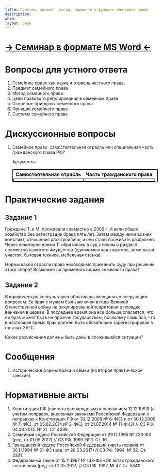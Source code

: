 ```yaml
---
title: Понятие, предмет, метод, принципы и функции семейного права
description:
when:
layout: page
---
```


<style>
table {
  border: 2px solid #000000;
}
td {
    border: 2px solid #000000;
    text-align: left;
    font-weight: 300;
}
</style>

# [&rarr; Семинар в формате MS Word &larr;](./01/01.docx)

# Вопросы для устного ответа

1. Семейное право как наука и отрасль частного права.
2. Предмет семейного права
3. Метод семейного права
4. Цели правового регулирования в семейном праве
5. Основные принципы семейного права.
6. Функции семейного права
7. Система семейного права

# Дискуссионные вопросы

1. Семейное право: самостоятельная отрасль или специальная часть гражданского
   права РФ?

   Аргументы:

   | **Самостоятельная отрасль** | **Часть гражданского права** |
   | --------------------------- | ---------------------------- |
   |                             |                              |

# Практические задания

## Задание 1

Граждане Т. и М. проживали совместно с 2005 г. И вели общее хозяйство без
регистрации брака пять лет. Затем между ними возник конфликт, отношения
расстроились, и они стали проживать раздельно. Через некоторое время Т.
обратилась в суд с иском о разделе совместно нажитого имущества (однокомнатная
квартира, земельный участок, бытовая техника, мебельная стенка).

Нормы какой отрасли права необходимо применить суду при решении этого спора?
Возможно ли применить нормы семейного права?

## Задание 2

В юридическую консультацию обратилась женщина со следующим вопросом. Ее брак с
мужем был заключен в годы Великой Отечественной войны на оккупированной
территории в порядке венчания в церкви. В последнее время она все больше
опасается, что ее брак может быть не признан государством, поскольку слышала,
что в настоящее время брак должен быть обязательно зарегистрирован в органах
ЗАГС.

Какие разъяснения должны быть даны в сложившейся ситуации?

# Сообщения

1. Исторические формы брака и семьи (на второе практическое занятие).

# Нормативные акты

1. Конституция РФ (принята всенародным голосованием 12.12.1993) (с учетом
   поправок, внесенных законами Российской Федерации о поправках к Конституции
   РФ от 30.12.2008 № 6-ФКЗ и от 30.12.2008 № 7-ФКЗ, от 05.02.2014 № 2-ФКЗ, от
   21.07.2014 № 11-ФКЗ) // СЗ РФ. 04.08.2014. № 31. Ст. 4398.
2. Семейный кодекс Российской Федерации от 29.12.1995 № 223-ФЗ (ред. от
   01.05.2017) // СЗ РФ. 1996. № 1. Ст. 16.
3. Гражданский кодекс Российской Федерации (часть первая) от 30.11.1994 № 51-ФЗ
   (ред. от 28.03.2017) // СЗ РФ. 1994. № 32. Ст. 3301.
4. Федеральный закон от 15.11.1997 № 143-ФЗ «Об актах гражданского состояния»
   (ред. от 01.05.2017) // СЗ РФ. 1997. № 47. Ст. 5340.
